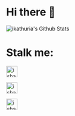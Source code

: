 <!--- heading 1 -->
# Hi there :space_invader:

<!--- my stats -->
<img align="center" alt="ikathuria's Github Stats" src="https://github-readme-stats.vercel.app/api?username=ikathuria&show_icons=true&hide_border=true" />

<!--- heading 1 -->
# Stalk me:
[<img alt="ishani kathuria's website" width="30px" src="https://ishani.kathuria.net/favicon.ico" />](https://ishani.kathuria.net/ "My Website!")

[<img alt="ishani kathuria's LinkedIn" width="30px" src="https://cdn.jsdelivr.net/npm/simple-icons@v3/icons/linkedin.svg" />](https://www.linkedin.com/in/ishani-kathuria/ "My LinkedIn!")

[<img alt="ishani kathuria's Instagram" width="30px" src="https://cdn.jsdelivr.net/npm/simple-icons@v3/icons/instagram.svg" />](https://www.instagram.com/ii.meraki.ii/?hl=en "My Instagram!")
